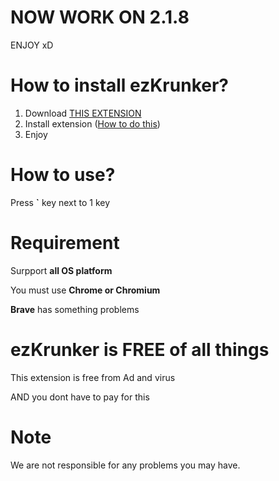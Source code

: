 # NOW WORK ON 2.1.8
ENJOY xD

# How to install ezKrunker?
1. Download [THIS EXTENSION](https://github.com/0x111111/ezKrunker/releases/download/v2.1.8/ezKrunker_v2.1.8.zip)
2. Install extension ([How to do this](https://www.youtube.com/watch?v=vW8W19W_X0I))
3. Enjoy

# How to use?

Press **`** key next to 1 key

# Requirement
Surpport **all OS platform**

You must use **Chrome or Chromium**

**Brave** has something problems

# ezKrunker is FREE of all things
This extension is free from Ad and virus

AND you dont have to pay for this

# Note

We are not responsible for any problems you may have.